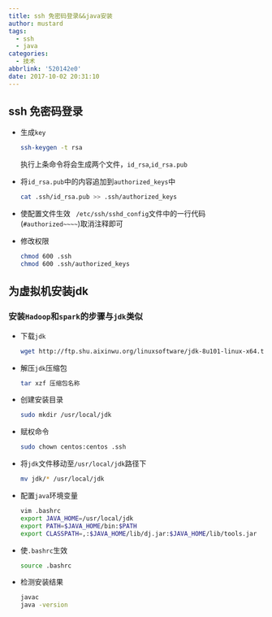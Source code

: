 ```yaml
---
title: ssh 免密码登录&&java安装
author: mustard
tags:
  - ssh
  - java
categories:
  - 技术
abbrlink: '520142e0'
date: 2017-10-02 20:31:10
---
```


## ssh 免密码登录

* 生成`key`

  ```bash
  ssh-keygen -t rsa
  ```

  执行上条命令将会生成两个文件，`id_rsa`,`id_rsa.pub`

* 将`id_rsa.pub`中的内容追加到`authorized_keys`中

  ```bash
  cat .ssh/id_rsa.pub >> .ssh/authorized_keys
  ```

* 使配置文件生效  ` /etc/ssh/sshd_config`文件中的一行代码(`#authorized~~~~`)取消注释即可

* 修改权限

  ```bash
  chmod 600 .ssh
  chmod 600 .ssh/authorized_keys
  ```


## 为虚拟机安装jdk

### 安装`Hadoop`和`spark`的步骤与`jdk`类似

* 下载`jdk`

  ```bash
  wget http://ftp.shu.aixinwu.org/linuxsoftware/jdk-8u101-linux-x64.tar.gz
  ```

* 解压`jdk`压缩包

  ```bash
  tar xzf 压缩包名称
  ```

* 创建安装目录

  ```bash
  sudo mkdir /usr/local/jdk
  ```

* 赋权命令

  ```bash
  sudo chown centos:centos .ssh
  ```

* 将`jdk`文件移动至`/usr/local/jdk`路径下

  ```bash
  mv jdk/* /usr/local/jdk
  ```

* 配置`java`环境变量

  ```bash
  vim .bashrc
  export JAVA_HOME=/usr/local/jdk
  export PATH=$JAVA_HOME/bin:$PATH
  export CLASSPATH=,:$JAVA_HOME/lib/dj.jar:$JAVA_HOME/lib/tools.jar
  ```

* 使`.bashrc`生效

  ```bash
  source .bashrc
  ```

* 检测安装结果

  ```bash
  javac
  java -version	
  ```


